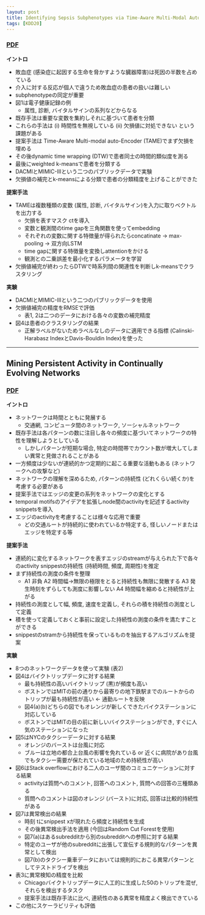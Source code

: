 ```yaml
---
layout: post
title: Identifying Sepsis Subphenotypes via Time-Aware Multi-Modal Auto-Encoder
tags: [KDD20]
---
```


<!--more-->

### [PDF](https://dl.acm.org/doi/10.1145/3394486.3403129)
**イントロ**
- 敗血症 (感染症に起因する生命を脅かすような臓器障害)は死因の半数を占めている
- 介入に対する反応が個人で違うため敗血症の患者の扱いは難しい
- subphenotypeの同定が重要
- 図1は電子健康記録の例
  - 属性, 診断, バイタルサインの系列などからなる
- 既存手法は重要な変数を集約しそれに基づいて患者を分類
- これらの手法は (i) 時間性を無視している (ii) 欠損値に対処できない という課題がある
- 提案手法は Time-Aware Multi-modal auto-Encoder (TAME)でまず欠損を埋める
- その後dynamic time wrapping (DTW)で患者同士の時間的類似度を測る
- 最後にweighted k-meansで患者を分類する
- DACMIとMIMIC-IIIという二つのパブリックデータで実験
- 欠損値の補完とk-meansによる分類で患者の分類精度を上げることができた

**提案手法**
- TAMEは複数種類の変数 (属性, 診断, バイタルサイン)を入力に取りベクトルを出力する
  - 欠損を表すマスク ctを導入
  - 変数と観測間のtime gapを三角関数を使ってembedding
  - それぞれの変数に関する特徴量が得られたらconcatinate -> max-pooling -> 双方向LSTM
  - time gapに関する特徴量を変換しattentionをかける
  - 観測との二乗誤差を最小化するパラメータを学習
- 欠損値補完が終わったらDTWで時系列間の関連性を判断しk-meansでクラスタリング

**実験**
- DACMIとMIMIC-IIIという二つのパブリックデータを使用
- 欠損値補完の精度をRMSEで評価
  - 表1, 2は二つのデータにおける各々の変数の補完精度 
- 図4は患者のクラスタリングの結果
  - 正解ラベルがないためラベルなしのデータに適用できる指標 (Calinski-Harabasz IndexとDavis-Bouldin Index)を使った 

---
## Mining Persistent Activity in Continually Evolving Networks
### [PDF](https://dl.acm.org/doi/10.1145/3394486.3403136)
**イントロ**
- ネットワークは時間とともに発展する
  - 交通網, コンピュータ間のネットワーク, ソーシャルネットワーク
- 既存手法は各パターンの数に注目し各々の頻度に基づいてネットワークの特性を理解しようとしている
  - しかしパターンが短期な場合, 特定の時間帯でカウント数が増大してしまい異常と見做されることがある
- 一方頻度は少ないが連続的かつ定期的に起こる重要な活動もある (ネットワークへの攻撃など)
- ネットワークの理解を深めるため, パターンの持続性 (どれくらい続くか)を考慮する必要がある
- 提案手法ではエッジの変更の系列をネットワークの変化とする
- temporal motifsのアイデアを拡張しnode間のactivityを記述するactivity snippetsを導入
- エッジのactivityを考慮することは様々な応用で重要
  - どの交通ルートが持続的に使われているか特定する, 怪しいノードまたはエッジを特定する等

**提案手法**
- 連続的に変化するネットワークを表すエッジのstreamが与えられた下で各々のactivity snippestの持続性 (持続時間, 頻度, 周期性)を推定
- まず持続性の測度の条件を整理
  - A1 非負 A2 時間幅→無限の極限をとると持続性も無限に発散する A3 発生時刻をずらしても測度に影響しない A4 時間幅を縮めると持続性が上がる
- 持続性の測度として幅, 頻度, 速度を定義し, それらの積を持続性の測度として定義
- 積を使って定義しておくと事前に設定した持続性の測度の条件を満たすことができる
- snippestのstramから持続性を保っているものを抽出するアルゴリズムを提案

**実験**
- 8つのネットワークデータを使って実験 (表2)
- 図4はバイクトリップデータに対する結果
  - 最も持続性の高いバイクトリップ (黒)が頻度も高い 
  - ボストンではMITの前の通りから最寄りの地下鉄駅までのルートからのトリップが最も持続性が高い <- 通勤ルートを反映
  - 図4(a)(b)どちらの図でもオレンジが新しくできたバイクステーションに対応している 
  - ボストンではMITの目の前に新しいバイクステーションができ, すぐに人気のステーションになった
- 図5はNYCのタクシーデータに対する結果
  - オレンジのバーストは台風に対応
  - ブルーは立地の都合上台風の影響を免れている or 近くに病院があり台風でもタクシー需要が保たれている地域のため持続性が高い
- 図6はStack overflowにおける二人のユーザ間のコミュニケーションに対する結果
  - activityは質問へのコメント, 回答へのコメント, 質問への回答の三種類ある
  - 質問へのコメントは図のオレンジ (バースト)に対応, 回答は比較的持続性がある
- 図7は異常検出の結果
  - 時刻 tにsnippest xが現れたら頻度と持続性を生成
  - その後異常検出手法を適用 (今回はRandom Cut Forestを使用)
  - 図7(a)はあるsubredditから別のsubredditへの参照に対する結果 
  - 特定のユーザが他のsubredditに出張して宣伝する規則的なパターンを異常として検出
  - 図7(b)のタクシー乗車データにおいては規則的におこる異常パターンとしてテストドライブを検出
- 表3に異常検知の精度を比較
  - Chicagoバイクトリップデータに人工的に生成した50のトリップを混ぜ, それらを検出するタスク
  - 提案手法は既存手法に比べ, 連続性のある異常を精度よく検出できている
- この他にスケーラビリティも評価

